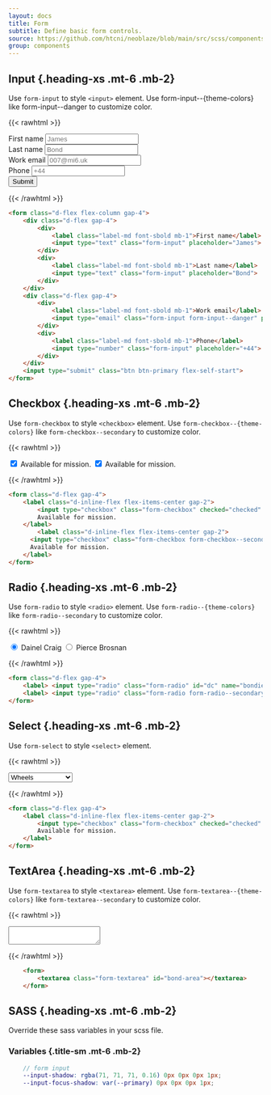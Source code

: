 ```yaml
---
layout: docs
title: Form
subtitle: Define basic form controls.
source: https://github.com/htcni/neoblaze/blob/main/src/scss/components/_form.scss
group: components
---
```


## Input {.heading-xs .mt-6 .mb-2}

Use `form-input` to style `<input>` element.
Use form-input--{theme-colors} like form-input--danger to customize color.

{{< rawhtml >}}
<div class=" box p-4 d-flex flex-column flex-justify-center gap-4">
	<form class="d-flex flex-column gap-4">
		<div class="d-flex gap-4">
			<div>
				<label class="label-md font-sbold mb-1">First name</label>
				<input type="text" class="form-input" placeholder="James">
			</div>
			<div>
				<label class="label-md font-sbold mb-1">Last name</label>
				<input type="text" class="form-input" placeholder="Bond">
			</div>
		</div>
		<div class="d-flex gap-4">
			<div>
				<label class="label-md font-sbold mb-1">Work email</label>
				<input type="email" class="form-input form-input--danger" placeholder="007@mi6.uk">
			</div>
			<div>
				<label class="label-md font-sbold mb-1">Phone</label>
				<input type="number" class="form-input" placeholder="+44">
			</div>
		</div>
		<input type="submit" class="btn btn-primary flex-self-start">
	</form>
</div>

{{< /rawhtml >}}

``` html
<form class="d-flex flex-column gap-4">
	<div class="d-flex gap-4">
		<div>
			<label class="label-md font-sbold mb-1">First name</label>
			<input type="text" class="form-input" placeholder="James">
		</div>
		<div>
			<label class="label-md font-sbold mb-1">Last name</label>
			<input type="text" class="form-input" placeholder="Bond">
		</div>
	</div>
	<div class="d-flex gap-4">
		<div>
			<label class="label-md font-sbold mb-1">Work email</label>
			<input type="email" class="form-input form-input--danger" placeholder="007@mi6.uk">
		</div>
		<div>
			<label class="label-md font-sbold mb-1">Phone</label>
			<input type="number" class="form-input" placeholder="+44">
		</div>
	</div>
	<input type="submit" class="btn btn-primary flex-self-start">
</form>

``` 

## Checkbox {.heading-xs .mt-6 .mb-2}

Use `form-checkbox` to style `<checkbox>` element.
Use `form-checkbox--{theme-colors}` like `form-checkbox--secondary` to customize color.

{{< rawhtml >}}
<div class=" box p-4 d-flex flex-column flex-justify-center gap-4">
	<form class="d-flex gap-4">
    <label class="d-inline-flex flex-items-center gap-2">
      <input type="checkbox" class="form-checkbox" checked="checked" />
      Available for mission.
    </label>
		<label class="d-inline-flex flex-items-center gap-2">
      <input type="checkbox" class="form-checkbox form-checkbox--secondary" checked="checked" />
      Available for mission.
    </label>
	</form>
</div>

{{< /rawhtml >}}

``` html
<form class="d-flex gap-4">
	<label class="d-inline-flex flex-items-center gap-2">
		<input type="checkbox" class="form-checkbox" checked="checked" />
		Available for mission.
	</label>
		<label class="d-inline-flex flex-items-center gap-2">
      <input type="checkbox" class="form-checkbox form-checkbox--secondary" checked="checked" />
      Available for mission.
    </label>
</form>

``` 

## Radio {.heading-xs .mt-6 .mb-2}

Use `form-radio` to style `<radio>` element.
Use `form-radio--{theme-colors}` like `form-radio--secondary` to customize color.

{{< rawhtml >}}
<div class=" box p-4 d-flex flex-column flex-justify-center gap-4">
	<form class="d-flex gap-4">
  	<label> <input type="radio" class="form-radio" id="dc" name="bondies" checked /> Dainel Craig </label>
  	<label> <input type="radio" class="form-radio form-radio--secondary" id="pb" name="bondies" /> Pierce Brosnan </label>
	</form>
</div>

{{< /rawhtml >}}

``` html
<form class="d-flex gap-4">
	<label> <input type="radio" class="form-radio" id="dc" name="bondies" checked /> Dainel Craig </label>
	<label> <input type="radio" class="form-radio form-radio--secondary" id="pb" name="bondies" /> Pierce Brosnan </label>
</form>

``` 

## Select {.heading-xs .mt-6 .mb-2}

Use `form-select` to style `<select>` element.

{{< rawhtml >}}
<div class=" box p-4 d-flex flex-column flex-justify-center gap-4">
	<form>
		<select class="form-select" aria-label="Wheels">
			<option>Wheels</option>
			<option>Aston Martin DB5</option>
			<option>Aston Martin V12 </option>
			<option>Aston Martin V8</option>
		</select>
	</form>
</div>

{{< /rawhtml >}}

``` html
<form class="d-flex gap-4">
	<label class="d-inline-flex flex-items-center gap-2">
		<input type="checkbox" class="form-checkbox" checked="checked" />
		Available for mission.
	</label>
</form>
```

## TextArea {.heading-xs .mt-6 .mb-2}

Use `form-textarea` to style `<textarea>` element.
Use `form-textarea--{theme-colors}` like `form-textarea--secondary` to customize color.

{{< rawhtml >}}
<div class=" box p-4 d-flex flex-column flex-justify-center gap-4">
	<form>
		<textarea class="form-textarea" id="bond-area"></textarea>
	</form>
</div>

{{< /rawhtml >}}

``` html
	<form>
		<textarea class="form-textarea" id="bond-area"></textarea>
	</form>

```

##  SASS {.heading-xs .mt-6 .mb-2}
Override these sass variables in your scss file.

###  Variables {.title-sm .mt-6 .mb-2}

```  scss
	// form input
	--input-shadow: rgba(71, 71, 71, 0.16) 0px 0px 0px 1px;
	--input-focus-shadow: var(--primary) 0px 0px 0px 1px;
``` 